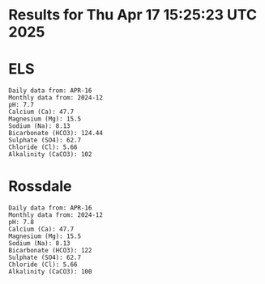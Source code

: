 # Results for Thu Apr 17 15:25:23 UTC 2025
# ELS
```
Daily data from: APR-16
Monthly data from: 2024-12
pH: 7.7
Calcium (Ca): 47.7
Magnesium (Mg): 15.5
Sodium (Na): 8.13
Bicarbonate (HCO3): 124.44
Sulphate (SO4): 62.7
Chloride (Cl): 5.66
Alkalinity (CaCO3): 102
```
# Rossdale
```
Daily data from: APR-16
Monthly data from: 2024-12
pH: 7.8
Calcium (Ca): 47.7
Magnesium (Mg): 15.5
Sodium (Na): 8.13
Bicarbonate (HCO3): 122
Sulphate (SO4): 62.7
Chloride (Cl): 5.66
Alkalinity (CaCO3): 100
```
